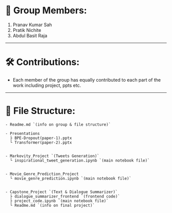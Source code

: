 # 👤 Group Members:
1. Pranav Kumar Sah
2. Pratik Nichite
3. Abdul Basit Raja

---
# 🛠️ Contributions:
- Each member of the group has equally contributed to each part of the work including project, ppts etc.

---
# 📁 File Structure:
```
- Readme.md `(info on group & file structure)`

- Presentations
  ├ BPE-Dropout(paper-1).pptx
  └ Transformer(paper-2).pptx


- Markovity_Project `(Tweets Generation)`
  └ inspirational_tweet_generation.ipynb `(main notebook file)`


- Movie_Genre_Prediction_Project
  └ movie_genre_prediction.ipynb `(main notebook file)`


- Capstone_Project `(Text & Dialogue Summarizer)`
  ├ dialogue_summarizer_frontend `(frontend code)`
  ├ project_code.ipynb `(main notebook file)`
  └ Readme.md `(info on final project)`

```
